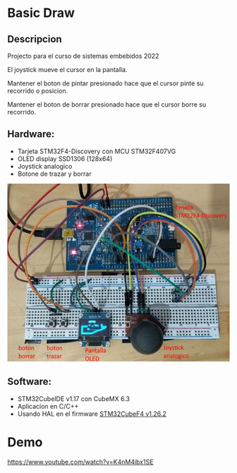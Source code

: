 # Basic Draw

## Descripcion

Projecto para el curso de sistemas embebidos 2022

El joystick mueve el cursor en la pantalla.

Mantener el boton de pintar presionado hace que el cursor pinte su recorrido o posicion.

Mantener el boton de borrar presionado hace que el cursor borre su recorrido.

## Hardware:
- Tarjeta STM32F4-Discovery con MCU STM32F407VG
- OLED display SSD1306 (128x64)
- Joystick analogico
- Botone de trazar y borrar

![Hardware setup](hardware-setup.png)

## Software:

- STM32CubeIDE v1.17 con CubeMX 6.3
- Aplicacion en C/C++
- Usando HAL en el firmware [STM32CubeF4 v1.26.2]( https://github.com/STMicroelectronics/STM32CubeF4/tree/v1.26.2)

# Demo

https://www.youtube.com/watch?v=K4nM4ibx1SE


